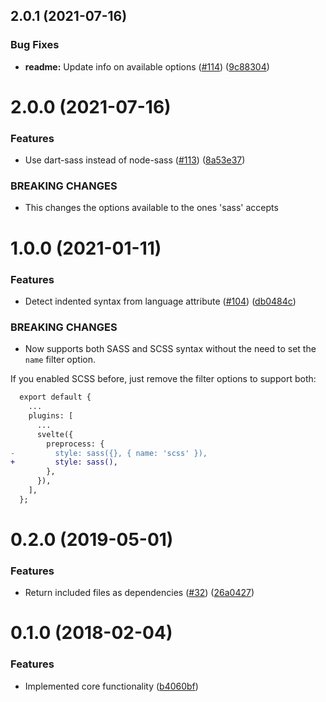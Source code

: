 <a name="2.0.1"></a>
## 2.0.1 (2021-07-16)


### Bug Fixes

* **readme:** Update info on available options ([#114](https://github.com/ls-age/svelte-preprocess-sass/issues/114)) ([9c88304](https://github.com/ls-age/svelte-preprocess-sass/commits/9c88304))




<a name="2.0.0"></a>
# 2.0.0 (2021-07-16)


### Features

* Use dart-sass instead of node-sass ([#113](https://github.com/ls-age/svelte-preprocess-sass/issues/113)) ([8a53e37](https://github.com/ls-age/svelte-preprocess-sass/commits/8a53e37))


### BREAKING CHANGES

* This changes the options available to the ones 'sass' accepts




<a name="1.0.0"></a>
# 1.0.0 (2021-01-11)


### Features

* Detect indented syntax from language attribute ([#104](https://github.com/ls-age/svelte-preprocess-sass/issues/104)) ([db0484c](https://github.com/ls-age/svelte-preprocess-sass/commits/db0484c))


### BREAKING CHANGES

* Now supports both SASS and SCSS syntax without the need to set the `name` filter option.

If you enabled SCSS before, just remove the filter options to support both:

```diff
  export default {
    ...
    plugins: [
      ...
      svelte({
        preprocess: {
-         style: sass({}, { name: 'scss' }),
+         style: sass(),
        },
      }),
    ],
  };
```




<a name="0.2.0"></a>
# 0.2.0 (2019-05-01)


### Features

* Return included files as dependencies ([#32](https://github.com/ls-age/svelte-preprocess-sass/issues/32)) ([26a0427](https://github.com/ls-age/svelte-preprocess-sass/commits/26a0427))




<a name="0.1.0"></a>
# 0.1.0 (2018-02-04)


### Features

* Implemented core functionality ([b4060bf](https://github.com/ls-age/svelte-preprocess-sass/commits/b4060bf))



